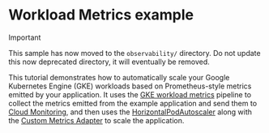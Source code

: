 # Workload Metrics example

> [!IMPORTANT]  
> This sample has now moved to the `observability/` directory.
> Do not update this now deprecated directory, it will eventually be removed.

This tutorial demonstrates how to automatically scale your Google Kubernetes Engine (GKE)
workloads based on Prometheus-style metrics emitted by your application.  It uses the [GKE workload
metrics](https://cloud.google.com/stackdriver/docs/solutions/gke/managing-metrics#workload-metrics)
pipeline to collect the metrics emitted from the example application and send them to
[Cloud Monitoring](https://cloud.google.com/monitoring), and then uses the
[HorizontalPodAutoscaler](https://cloud.google.com/kubernetes-engine/docs/concepts/horizontalpodautoscaler)
along with the [Custom Metrics Adapter](https://github.com/GoogleCloudPlatform/k8s-stackdriver/tree/master/custom-metrics-stackdriver-adapter) to scale the application.